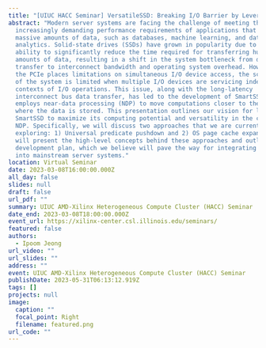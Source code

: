 ```yaml
---
title: "[UIUC HACC Seminar] VersatileSSD: Breaking I/O Barrier by Leveraging SmartSSD"
abstract: "Modern server systems are facing the challenge of meeting the
  increasingly demanding performance requirements of applications that process
  massive amounts of data, such as databases, machine learning, and data
  analytics. Solid-state drives (SSDs) have grown in popularity due to their
  ability to significantly reduce the time required for transferring huge
  amounts of data, resulting in a shift in the system bottleneck from data
  transfer to interconnect bandwidth and operating system overhead. However, as
  the PCIe places limitations on simultaneous I/O device access, the scalability
  of the system is limited when multiple I/O devices are servicing independent
  contexts of I/O operations. This issue, along with the long-latency
  interconnect bus data transfer, has led to the development of SmartSSD, which
  employs near-data processing (NDP) to move computations closer to the location
  where the data is stored. This presentation outlines our vision for leveraging
  SmartSSD to maximize its computing potential and versatility in the context of
  NDP. Specifically, we will discuss two approaches that we are currently
  exploring: 1) Universal predicate pushdown and 2) OS page cache expander. We
  will present the high-level concepts behind these approaches and outline our
  development plan, which we believe will pave the way for integrating SmartSSD
  into mainstream server systems."
location: Virtual Seminar
date: 2023-03-08T16:00:00.000Z
all_day: false
slides: null
draft: false
url_pdf: ""
summary: UIUC AMD-Xilinx Heterogeneous Compute Cluster (HACC) Seminar
date_end: 2023-03-08T18:00:00.000Z
event_url: https://xilinx-center.csl.illinois.edu/seminars/
featured: false
authors:
  - Ipoom Jeong
url_video: ""
url_slides: ""
address: ""
event: UIUC AMD-Xilinx Heterogeneous Compute Cluster (HACC) Seminar
publishDate: 2023-05-31T06:13:12.919Z
tags: []
projects: null
image:
  caption: ""
  focal_point: Right
  filename: featured.png
url_code: ""
---
```

<!---
Slides can be added in a few ways:

- **Create** slides using Wowchemy's [_Slides_](https://wowchemy.com/docs/managing-content/#create-slides) feature and link using `slides` parameter in the front matter of the talk file
- **Upload** an existing slide deck to `static/` and link using `url_slides` parameter in the front matter of the talk file
- **Embed** your slides (e.g. Google Slides) or presentation video on this page using [shortcodes](https://wowchemy.com/docs/writing-markdown-latex/).

Further event details, including page elements such as image galleries, can be added to the body of this page.
--->
